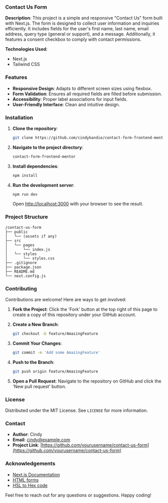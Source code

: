 ### Contact Us Form

**Description**: This project is a simple and responsive "Contact Us" form built with Next.js. The form is designed to collect user information and inquiries efficiently. It includes fields for the user's first name, last name, email address, query type (general or support), and a message. Additionally, it features a consent checkbox to comply with contact permissions.

**Technologies Used**:
- Next.js
- Tailwind CSS

### Features
- **Responsive Design**: Adapts to different screen sizes using flexbox.
- **Form Validation**: Ensures all required fields are filled before submission.
- **Accessibility**: Proper label associations for input fields.
- **User-Friendly Interface**: Clean and intuitive design.

### Installation

1. **Clone the repository**:
    ```sh
    git clone https://github.com/cindykandie/contact-form-frontend-mentor.git
    ```
2. **Navigate to the project directory**:
    ```sh
    contact-form-frontend-mentor
    ```
3. **Install dependencies**:
    ```sh
    npm install
    ```
4. **Run the development server**:
    ```sh
    npm run dev
    ```

    Open [http://localhost:3000](http://localhost:3000) with your browser to see the result.

### Project Structure
```
/contact-us-form
├── public
│   └── (assets if any)
├── src
│   └── pages
│       └── index.js
│   └── styles
│       └── styles.css
├── .gitignore
├── package.json
├── README.md
└── next.config.js
```

### Contributing

Contributions are welcome! Here are ways to get involved:

1. **Fork the Project**: Click the 'Fork' button at the top right of this page to create a copy of this repository under your GitHub account.

2. **Create a New Branch**:
    ```sh
    git checkout -b feature/AmazingFeature
    ```

3. **Commit Your Changes**:
    ```sh
    git commit -m 'Add some AmazingFeature'
    ```

4. **Push to the Branch**:
    ```sh
    git push origin feature/AmazingFeature
    ```

5. **Open a Pull Request**: Navigate to the repository on GitHub and click the 'New pull request' button.

### License
Distributed under the MIT License. See `LICENSE` for more information.

### Contact
- **Author**: Cindy
- **Email**: cindy@example.com
- **Project Link**: [https://github.com/yourusername/contact-us-form](https://github.com/yourusername/contact-us-form)

### Acknowledgements
- [Next.js Documentation](https://nextjs.org/docs)
- [HTML forms](https://www.w3schools.com/html/html_form_elements.asp)
- [ HSL to Hex code](https://htmlcolors.com/hsl-to-hex)

Feel free to reach out for any questions or suggestions. Happy coding!
